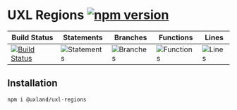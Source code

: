 # UXL Regions [![npm version](https://badge.fury.io/js/%40uxland%2Fuxl-regions.svg)](https://badge.fury.io/js/%40uxland%2Fuxl-regions)

| Build Status                                                                                                      | Statements                                    | Branches                                  | Functions                                   | Lines                               |
| ----------------------------------------------------------------------------------------------------------------- | --------------------------------------------- | ----------------------------------------- | ------------------------------------------- | ----------------------------------- |
| [![Build Status](https://api.travis-ci.org/uxland/uxl-regions.svg)](https://api.travis-ci.org/uxland/uxl-regions) | ![Statements](https://img.shields.io/badge/Coverage-91.49%25-brightgreen.svg 'Make me better!') | ![Branches](https://img.shields.io/badge/Coverage-83.59%25-yellow.svg 'Make me better!') | ![Functions](https://img.shields.io/badge/Coverage-81%25-yellow.svg 'Make me better!') | ![Lines](https://img.shields.io/badge/Coverage-92.95%25-brightgreen.svg 'Make me better!') |

## Installation

`npm i @uxland/uxl-regions`
